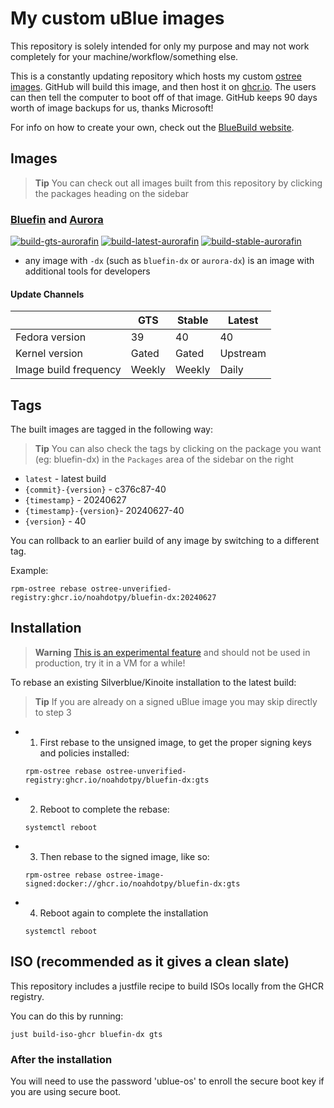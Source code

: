 # My custom uBlue images

This repository is solely intended for only my purpose and may not work completely for your machine/workflow/something else.

This is a constantly updating repository which hosts my custom [ostree images](https://fedoraproject.org/wiki/Changes/OstreeNativeContainerStable).
GitHub will build this image, and then host it on [ghcr.io](https://github.com/features/packages).
The users can then tell the computer to boot off of that image.
GitHub keeps 90 days worth of image backups for us, thanks Microsoft!

For info on how to create your own, check out the [BlueBuild website](https://blue-build.org).

## Images

> **Tip** You can check out all images built from this repository by clicking the packages heading on the sidebar

### [Bluefin](https://projectbluefin.io) and [Aurora](https://getaurora.dev)

[![build-gts-aurorafin](https://github.com/noahdotpy/myublue/actions/workflows/build-gts-aurorafin.yml/badge.svg)](https://github.com/noahdotpy/myublue/actions/workflows/build-gts-aurorafin.yml)
[![build-latest-aurorafin](https://github.com/noahdotpy/myublue/actions/workflows/build-latest-aurorafin.yml/badge.svg)](https://github.com/noahdotpy/myublue/actions/workflows/build-latest-aurorafin.yml)
[![build-stable-aurorafin](https://github.com/noahdotpy/myublue/actions/workflows/build-stable-aurorafin.yml/badge.svg)](https://github.com/noahdotpy/myublue/actions/workflows/build-stable-aurorafin.yml)

- any image with `-dx` (such as `bluefin-dx` or `aurora-dx`) is an image with additional tools for developers

#### Update Channels

|                       | GTS    | Stable | Latest   |
| --------------------- | ------ | ------ | -------- |
| Fedora version        | 39     | 40     | 40       |
| Kernel version        | Gated  | Gated  | Upstream |
| Image build frequency | Weekly | Weekly | Daily    |

## Tags

The built images are tagged in the following way:

> **Tip** You can also check the tags by clicking on the package you want (eg: bluefin-dx) in the `Packages` area of the sidebar on the right

- `latest` - latest build
- `{commit}-{version}` - c376c87-40
- `{timestamp}` - 20240627
- `{timestamp}-{version}`- 20240627-40
- `{version}` - 40

You can rollback to an earlier build of any image by switching to a different tag.

Example:
```
rpm-ostree rebase ostree-unverified-registry:ghcr.io/noahdotpy/bluefin-dx:20240627
```

## Installation

> **Warning** [This is an experimental feature](https://www.fedoraproject.org/wiki/Changes/OstreeNativeContainerStable) and should not be used in production, try it in a VM for a while!

To rebase an existing Silverblue/Kinoite installation to the latest build:

> **Tip**
> If you are already on a signed uBlue image you may skip directly to step 3

- 1. First rebase to the unsigned image, to get the proper signing keys and policies installed:
  ```
  rpm-ostree rebase ostree-unverified-registry:ghcr.io/noahdotpy/bluefin-dx:gts
  ```
- 2. Reboot to complete the rebase:
  ```
  systemctl reboot
  ```
- 3. Then rebase to the signed image, like so:
  ```
  rpm-ostree rebase ostree-image-signed:docker://ghcr.io/noahdotpy/bluefin-dx:gts
  ```
- 4. Reboot again to complete the installation
  ```
  systemctl reboot
  ```

## ISO (recommended as it gives a clean slate)

This repository includes a justfile recipe to build ISOs locally from the GHCR registry.

You can do this by running:
```
just build-iso-ghcr bluefin-dx gts
```

### After the installation

You will need to use the password 'ublue-os' to enroll the secure boot key if you are using secure boot.
